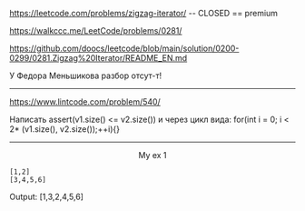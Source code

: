 https://leetcode.com/problems/zigzag-iterator/ -- CLOSED == premium

https://walkccc.me/LeetCode/problems/0281/

https://github.com/doocs/leetcode/blob/main/solution/0200-0299/0281.Zigzag%20Iterator/README_EN.md

У Федора Меньшикова разбор отсут-т!

_____

https://www.lintcode.com/problem/540/

Написать assert(v1.size() <= v2.size()) и через цикл вида: for(int i = 0; i < 2* (v1.size(), v2.size());++i){}

_____

<p align="center">My ex 1</p>

    [1,2]
    [3,4,5,6]
Output: [1,3,2,4,5,6]
